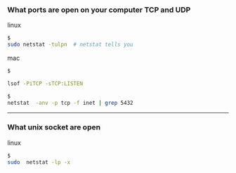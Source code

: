 ### What ports are open on your computer TCP and UDP

linux
```sh
$ 
sudo netstat -tulpn  # netstat tells you 
```

mac
```sh
$ 

lsof -PiTCP -sTCP:LISTEN

$
netstat  -anv -p tcp -f inet | grep 5432

```

---
### What unix socket  are open 

linux
```sh
$ 
sudo  netstat -lp -x
```
